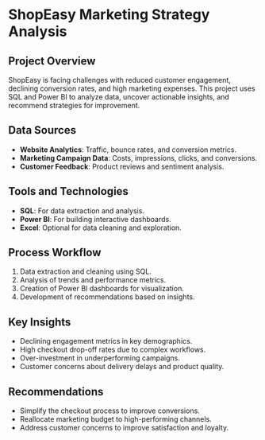 # ShopEasy Marketing Strategy Analysis  

## Project Overview  
ShopEasy is facing challenges with reduced customer engagement, declining conversion rates, and high marketing expenses. This project uses SQL and Power BI to analyze data, uncover actionable insights, and recommend strategies for improvement.  

## Data Sources  
- **Website Analytics**: Traffic, bounce rates, and conversion metrics.  
- **Marketing Campaign Data**: Costs, impressions, clicks, and conversions.  
- **Customer Feedback**: Product reviews and sentiment analysis.  

## Tools and Technologies  
- **SQL**: For data extraction and analysis.  
- **Power BI**: For building interactive dashboards.  
- **Excel**: Optional for data cleaning and exploration.  

## Process Workflow  
1. Data extraction and cleaning using SQL.  
2. Analysis of trends and performance metrics.  
3. Creation of Power BI dashboards for visualization.  
4. Development of recommendations based on insights.  

## Key Insights  
- Declining engagement metrics in key demographics.  
- High checkout drop-off rates due to complex workflows.  
- Over-investment in underperforming campaigns.  
- Customer concerns about delivery delays and product quality.  

## Recommendations  
- Simplify the checkout process to improve conversions.  
- Reallocate marketing budget to high-performing channels.  
- Address customer concerns to improve satisfaction and loyalty.  
